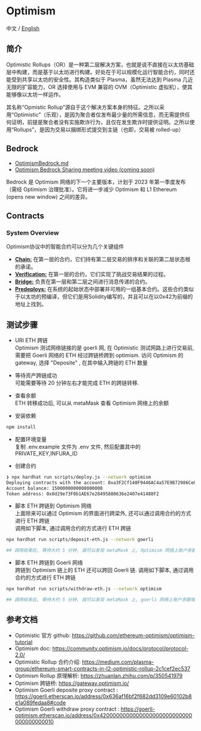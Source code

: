 # Optimism

中文 / [English](https://github.com/Dapp-Learning-DAO/Dapp-Learning/blob/main/basic/28-optimism-layer2/README.md)

## 简介

Optimistic Rollups（OR）是一种第二层解决方案，也就是说不直接在以太坊基础层中构建，而是基于以太坊进行构建。好处在于可以规模化运行智能合约，同时还能受到共享以太坊的安全性。其构造类似于 Plasma，虽然无法达到 Plasma 几近无限的扩容能力，OR 选择使用与 EVM 兼容的 OVM（Optimistic 虚拟机），使其能够像以太坊一样运作。

其名称“Opmistic Rollup”源自于这个解决方案本身的特征。之所以采用“Optimistic”（乐观），是因为聚合者仅发布最少量的所需信息，而无需提供任何证明，前提是聚合者没有实施欺诈行为，且仅在发生欺诈时提供证明。之所以使用“Rollups”，是因为交易以捆绑形式提交到主链（也即，交易被 rolled-up）

## Bedrock

- [OptimismBedrock.md](./OptimismBedrock.md)
- [Optimism Bedrock Sharing meeting video (coming soon)](https://www.youtube.com/@DappLearning)

Bedrock 是 Optimism 网络的下一个主要版本，计划于 2023 年第一季度发布（需经 Optimism 治理批准）。它将进一步减少 Optimism 和 L1 Ethereum (opens new window) 之间的差异。

## Contracts

### System Overview

Optimism协议中的智能合约可以分为几个关键组件

- **[Chain:](#chain-contracts)** 在第一层的合约，它们持有第二层交易的排序和关联的第二层状态根的承诺。
- **[Verification:](#verification)** 在第一层的合约，它们实现了挑战交易结果的过程。
- **[Bridge:](#bridge-contracts)** 负责在第一层和第二层之间进行消息传递的合约。
- **[Predeploys:](#predeployed-contracts)** 在系统的起始状态中部署并可用的一组基本合约。这些合约类似于以太坊的预编译，但它们是用Solidity编写的，并且可以在以0x42为前缀的地址上找到。

## 测试步骤

- URI ETH 跨链  
  Optimism 测试网络链接的是 goerli 网, 在 Optimistic 测试网路上进行交易前, 需要把 Goerli 网络的 ETH 经过跨链桥跨到 optimism.
  访问 Optimism 的 gateway, 选择 "Deposite" , 在其中输入跨链的 ETH 数量

- 等待资产跨链成功  
  可能需要等待 20 分钟左右才能完成 ETH 的跨链转移.

- 查看余额  
  ETH 转移成功后, 可以从 metaMask 查看 Optimism 网络上的余额

- 安装依赖

```bash
npm install
```

- 配置环境变量  
  复制 .env.example 文件为 .env 文件, 然后配置其中的 PRIVATE_KEY,INFURA_ID

- 创建合约

```bash
❯ npx hardhat run scripts/deploy.js --network optimism
Deploying contracts with the account: 0xa3F2Cf140F9446AC4a57E9B72986Ce081dB61E75
Account balance: 1500000000000000000
Token address: 0x0d29e73F0b1AE67e28495880636e2407e41480F2
```

- 脚本 ETH 跨链到 Optimism 网络  
  上面除来可以通过 Optimism 的界面进行跨梁外, 还可以通过调用合约的方式进行 ETH 跨链  
  调用如下脚本, 通过调用合约的方式进行 ETH 跨链

```sh
npx hardhat run scripts/deposit-eth.js --network goerli

## 调用结束后, 等待大约 5 分钟, 就可以发现 metaMask 上, Optimism 网络上账户余额增加了 0.0001 ETH
```

- 脚本 ETH 跨链到 Goerli 网络  
  跨链到 Optimism 链上的 ETH 还可以跨回 Goerli 链.
  调用如下脚本, 通过调用合约的方式进行 ETH 跨链

```sh
npx hardhat run scripts/withdraw-eth.js --network optimism

## 调用结束后, 等待大约 5 分钟, 就可以发现 metaMask 上, goerli 网络上账户余额增加了 0.0001 ETH
```

## 参考文档

- Optimistic 官方 github: <https://github.com/ethereum-optimism/optimism-tutorial>
- Optimism doc: <https://community.optimism.io/docs/protocol/protocol-2.0/>
- Optimistic Rollup 合约介绍: <https://medium.com/plasma-group/ethereum-smart-contracts-in-l2-optimistic-rollup-2c1cef2ec537>
- Optimism Rollup 原理解析: <https://zhuanlan.zhihu.com/p/350541979>
- Optimism 跨链桥: <https://gateway.optimism.io/>
- Optimism Goerli deposite proxy contract : <https://goerli.etherscan.io/address/0x636af16bf2f682dd3109e60102b8e1a089fedaa8#code>
- Optimism Goerli withdraw proxy contract : <https://goerli-optimism.etherscan.io/address/0x4200000000000000000000000000000000000010>
